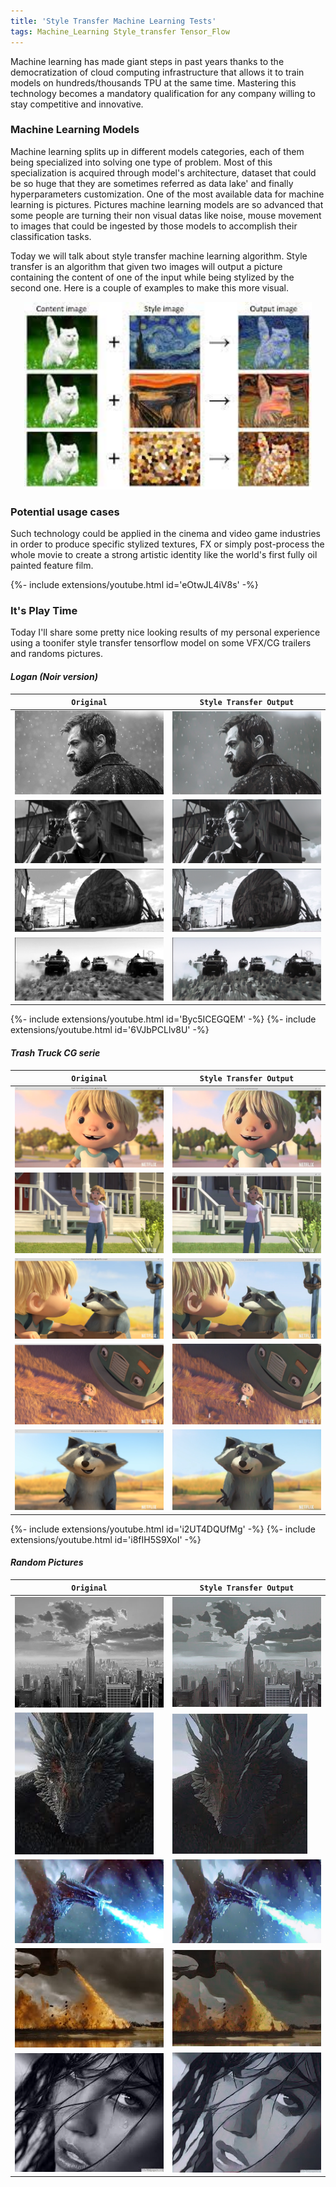 ```yaml
---
title: 'Style Transfer Machine Learning Tests'
tags: Machine_Learning Style_transfer Tensor_Flow
---
```


Machine learning has made giant steps in past years thanks to the democratization of cloud computing infrastructure that allows it to train models on hundreds/thousands TPU at the same time. Mastering this technology becomes a mandatory qualification for any company willing to stay competitive and innovative.
<!--more--> 

### Machine Learning Models  

Machine learning splits up in different models categories, each of them being specialized into solving one type of problem. Most of this specialization is acquired through model's architecture, dataset that could be so huge that they are sometimes referred as data lake' and finally hyperparameters customization. One of the most available data for machine learning is pictures. Pictures machine learning models are so advanced that some people are turning their non visual datas like noise, mouse movement to images that could be ingested by those models to accomplish their classification tasks.


Today we will talk about style transfer machine learning algorithm. Style transfer is an algorithm that given two images will output a picture containing the content of one of the input while being stylized by the second one. Here is a couple of examples to make this more visual.

<p align="center">
  <img width="460" height="300" src="https://raw.githubusercontent.com/logan169/logan169.github.io/master/assets/images/posts_images/machine_learning_style_transfer/style_transfer_example.jpeg">
</p>

### Potential usage cases

Such technology could be applied in the cinema and video game industries in order to produce specific stylized textures, FX or simply post-process the whole movie to create a strong artistic identity like the world's first fully oil painted feature film.

{%- include extensions/youtube.html id='eOtwJL4iV8s' -%}


### It's Play Time

Today I'll share some pretty nice looking results of my personal experience using a toonifer style transfer tensorflow model on some VFX/CG trailers and randoms pictures.

#### *Logan (Noir version)*

| `Original` | `Style Transfer Output` |
| --- |  --- |
| ![0](https://raw.githubusercontent.com/logan169/logan169.github.io/master/assets/images/posts_images/machine_learning_style_transfer/0.jpg) | ![1](https://raw.githubusercontent.com/logan169/logan169.github.io/master/assets/images/posts_images/machine_learning_style_transfer/1.jpg)  |
| ![12](https://raw.githubusercontent.com/logan169/logan169.github.io/master/assets/images/posts_images/machine_learning_style_transfer/12.png) | ![13](https://raw.githubusercontent.com/logan169/logan169.github.io/master/assets/images/posts_images/machine_learning_style_transfer/13.jpg) |
| ![14](https://raw.githubusercontent.com/logan169/logan169.github.io/master/assets/images/posts_images/machine_learning_style_transfer/14.png) | ![15](https://raw.githubusercontent.com/logan169/logan169.github.io/master/assets/images/posts_images/machine_learning_style_transfer/15.jpg) |
| ![18](https://raw.githubusercontent.com/logan169/logan169.github.io/master/assets/images/posts_images/machine_learning_style_transfer/18.png) | ![19](https://raw.githubusercontent.com/logan169/logan169.github.io/master/assets/images/posts_images/machine_learning_style_transfer/19.jpg) |

{%- include extensions/youtube.html id='Byc5ICEGQEM' -%}
{%- include extensions/youtube.html id='6VJbPCLlv8U' -%}

#### *Trash Truck CG serie*

| `Original` | `Style Transfer Output` |
| --- |  --- |
| ![9o](https://raw.githubusercontent.com/logan169/logan169.github.io/master/assets/images/posts_images/machine_learning_style_transfer/9o.png) | ![9s](https://raw.githubusercontent.com/logan169/logan169.github.io/master/assets/images/posts_images/machine_learning_style_transfer/9s.png) |
| ![13o](https://raw.githubusercontent.com/logan169/logan169.github.io/master/assets/images/posts_images/machine_learning_style_transfer/13o.png) | ![13s](https://raw.githubusercontent.com/logan169/logan169.github.io/master/assets/images/posts_images/machine_learning_style_transfer/13s.png) |
| ![28o](https://raw.githubusercontent.com/logan169/logan169.github.io/master/assets/images/posts_images/machine_learning_style_transfer/28o.png) | ![28s](https://raw.githubusercontent.com/logan169/logan169.github.io/master/assets/images/posts_images/machine_learning_style_transfer/28s.png) |
| ![88o](https://raw.githubusercontent.com/logan169/logan169.github.io/master/assets/images/posts_images/machine_learning_style_transfer/88o.png) | ![88](https://raw.githubusercontent.com/logan169/logan169.github.io/master/assets/images/posts_images/machine_learning_style_transfer/88.png) |
| ![91o](https://raw.githubusercontent.com/logan169/logan169.github.io/master/assets/images/posts_images/machine_learning_style_transfer/91o.png) | ![91](https://raw.githubusercontent.com/logan169/logan169.github.io/master/assets/images/posts_images/machine_learning_style_transfer/91.png) |

{%- include extensions/youtube.html id='i2UT4DQUfMg' -%}
{%- include extensions/youtube.html id='i8fIH5S9XoI' -%}



#### *Random Pictures*

| `Original` | `Style Transfer Output` |
| --- |  --- |
| ![2](https://raw.githubusercontent.com/logan169/logan169.github.io/master/assets/images/posts_images/machine_learning_style_transfer/2.jpg) | ![3](https://raw.githubusercontent.com/logan169/logan169.github.io/master/assets/images/posts_images/machine_learning_style_transfer/3.jpg) |
| ![4](https://raw.githubusercontent.com/logan169/logan169.github.io/master/assets/images/posts_images/machine_learning_style_transfer/4.jpeg) | ![5](https://raw.githubusercontent.com/logan169/logan169.github.io/master/assets/images/posts_images/machine_learning_style_transfer/5.jpeg) |
| ![10](https://raw.githubusercontent.com/logan169/logan169.github.io/master/assets/images/posts_images/machine_learning_style_transfer/10.jpg) | ![11](https://raw.githubusercontent.com/logan169/logan169.github.io/master/assets/images/posts_images/machine_learning_style_transfer/11.jpg) |
| ![6](https://raw.githubusercontent.com/logan169/logan169.github.io/master/assets/images/posts_images/machine_learning_style_transfer/6.jpeg) | ![7](https://raw.githubusercontent.com/logan169/logan169.github.io/master/assets/images/posts_images/machine_learning_style_transfer/7.jpeg) |
| ![8](https://raw.githubusercontent.com/logan169/logan169.github.io/master/assets/images/posts_images/machine_learning_style_transfer/8.jpeg) | ![9](https://raw.githubusercontent.com/logan169/logan169.github.io/master/assets/images/posts_images/machine_learning_style_transfer/9.jpg) |



